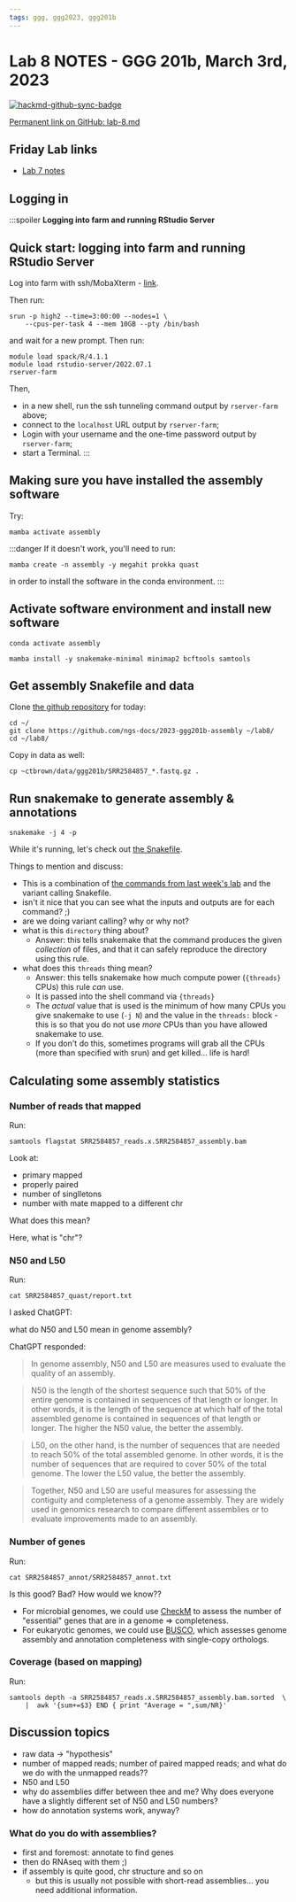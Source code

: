 ```yaml
---
tags: ggg, ggg2023, ggg201b
---
```


# Lab 8 NOTES - GGG 201b, March 3rd, 2023

[![hackmd-github-sync-badge](https://hackmd.io/Qk0fJEMMRZ-tZUZ8Wh25wg/badge)](https://hackmd.io/Qk0fJEMMRZ-tZUZ8Wh25wg)

[Permanent link on GitHub: lab-8.md](https://github.com/ngs-docs/2023-ggg-201b-lab/blob/main/lab-8.md)

## Friday Lab links

* [Lab 7 notes](https://hackmd.io/JGa63KT3ReS51c801OUJTA?both)

## Logging in

:::spoiler **Logging into farm and running RStudio Server**

## Quick start: logging into farm and running RStudio Server

Log into farm with ssh/MobaXterm - [link](https://hackmd.io/n7_pXRiiRQ-YpQBQ93uW9Q?view#1-Logging-into-farm).

Then run:
```
srun -p high2 --time=3:00:00 --nodes=1 \
    --cpus-per-task 4 --mem 10GB --pty /bin/bash
```
and wait for a new prompt. Then run:
```
module load spack/R/4.1.1
module load rstudio-server/2022.07.1
rserver-farm
```

Then, 
* in a new shell, run the ssh tunneling command output by `rserver-farm` above;
* connect to the `localhost` URL output by `rserver-farm`;
* Login with your username and the one-time password output by `rserver-farm`;
* start a Terminal.
:::

## Making sure you have installed the assembly software

Try:
```
mamba activate assembly
```

:::danger
If it doesn't work, you'll need to run:
```
mamba create -n assembly -y megahit prokka quast
```
in order to install the software in the conda environment.
:::

## Activate software environment and install new software
```
conda activate assembly

mamba install -y snakemake-minimal minimap2 bcftools samtools
```

## Get assembly Snakefile and data

Clone [the github repository](https://github.com/ngs-docs/2023-ggg201b-assembly) for today:
```
cd ~/
git clone https://github.com/ngs-docs/2023-ggg201b-assembly ~/lab8/
cd ~/lab8/
```

Copy in data as well:
```
cp ~ctbrown/data/ggg201b/SRR2584857_*.fastq.gz .
```

## Run snakemake to generate assembly & annotations

```
snakemake -j 4 -p
```

While it's running, let's check out [the Snakefile](https://github.com/ngs-docs/2023-ggg201b-assembly/blob/main/Snakefile).

Things to mention and discuss:
* This is a combination of [the commands from last week's lab](https://hackmd.io/JGa63KT3ReS51c801OUJTA?view) and the variant calling Snakefile.
* isn't it nice that you can see what the inputs and outputs are for each command? ;)
* are we doing variant calling? why or why not?
* what is this `directory` thing about?
    * Answer: this tells snakemake that the command produces the given _collection_ of files, and that it can safely reproduce the directory using this rule.
* what does this `threads` thing mean?
    * Answer: this tells snakemake how much compute power (`{threads}` CPUs) this rule _can_ use.
    * It is passed into the shell command via `{threads}`
    * The _actual_ value that is used is the minimum of how many CPUs you give snakemake to use (`-j N`) and the value in the `threads:` block - this is so that you do not use _more_ CPUs than you have allowed snakemake to use.
    * If you don't do this, sometimes programs will grab all the CPUs (more than specified with srun) and get killed... life is hard!

## Calculating some assembly statistics

### Number of reads that mapped

Run:
```
samtools flagstat SRR2584857_reads.x.SRR2584857_assembly.bam
```

Look at:
* primary mapped
* properly paired
* number of singlletons
* number with mate mapped to a different chr

What does this mean?

Here, what is "chr"?

### N50 and L50

Run:
```
cat SRR2584857_quast/report.txt
```

I asked ChatGPT: 

what do N50 and L50 mean in genome assembly?

ChatGPT responded:

>In genome assembly, N50 and L50 are measures used to evaluate the quality of an assembly.

>N50 is the length of the shortest sequence such that 50% of the entire genome is contained in sequences of that length or longer. In other words, it is the length of the sequence at which half of the total assembled genome is contained in sequences of that length or longer. The higher the N50 value, the better the assembly.

>L50, on the other hand, is the number of sequences that are needed to reach 50% of the total assembled genome. In other words, it is the number of sequences that are required to cover 50% of the total genome. The lower the L50 value, the better the assembly.

>Together, N50 and L50 are useful measures for assessing the contiguity and completeness of a genome assembly. They are widely used in genomics research to compare different assemblies or to evaluate improvements made to an assembly.

### Number of genes

Run:
```
cat SRR2584857_annot/SRR2584857_annot.txt
```

Is this good? Bad? How would we know??

* For microbial genomes, we could use [CheckM](https://ecogenomics.github.io/CheckM/) to assess the number of "essential" genes that are in a genome => completeness.
* For eukaryotic genomes, we could use [BUSCO](https://busco.ezlab.org/), which assesses genome assembly and annotation completeness with single-copy orthologs.

### Coverage (based on mapping)

Run:
```
samtools depth -a SRR2584857_reads.x.SRR2584857_assembly.bam.sorted  \
    |  awk '{sum+=$3} END { print "Average = ",sum/NR}'
```

## Discussion topics

* raw data -> "hypothesis"
* number of mapped reads; number of paired mapped reads; and what do we do with the unmapped reads??
* N50 and L50
* why do assemblies differ between thee and me? Why does everyone have a slightly different set of N50 and L50 numbers?
* how do annotation systems work, anyway?


### What do you do with assemblies?

- first and foremost: annotate to find genes
- then do RNAseq with them ;)
- if assembly is quite good, chr structure and so on
    - but this is usually not possible with short-read assemblies... you need additional information.